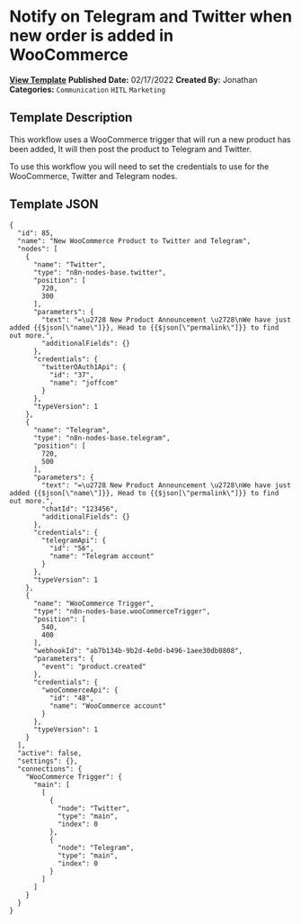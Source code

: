 # Notify on Telegram and Twitter when new order is added in WooCommerce

**[View Template](https://n8n.io/workflows/1459-/)**  **Published Date:** 02/17/2022  **Created By:** Jonathan  **Categories:** `Communication` `HITL` `Marketing`  

## Template Description

This workflow uses a WooCommerce trigger that will run a new product has been added, It will then post the product to Telegram and Twitter.

To use this workflow you will need to set the credentials to use for the WooCommerce, Twitter and Telegram nodes.

## Template JSON

```
{
  "id": 85,
  "name": "New WooCommerce Product to Twitter and Telegram",
  "nodes": [
    {
      "name": "Twitter",
      "type": "n8n-nodes-base.twitter",
      "position": [
        720,
        300
      ],
      "parameters": {
        "text": "=\u2728 New Product Announcement \u2728\nWe have just added {{$json[\"name\"]}}, Head to {{$json[\"permalink\"]}} to find out more.",
        "additionalFields": {}
      },
      "credentials": {
        "twitterOAuth1Api": {
          "id": "37",
          "name": "joffcom"
        }
      },
      "typeVersion": 1
    },
    {
      "name": "Telegram",
      "type": "n8n-nodes-base.telegram",
      "position": [
        720,
        500
      ],
      "parameters": {
        "text": "=\u2728 New Product Announcement \u2728\nWe have just added {{$json[\"name\"]}}, Head to {{$json[\"permalink\"]}} to find out more.",
        "chatId": "123456",
        "additionalFields": {}
      },
      "credentials": {
        "telegramApi": {
          "id": "56",
          "name": "Telegram account"
        }
      },
      "typeVersion": 1
    },
    {
      "name": "WooCommerce Trigger",
      "type": "n8n-nodes-base.wooCommerceTrigger",
      "position": [
        540,
        400
      ],
      "webhookId": "ab7b134b-9b2d-4e0d-b496-1aee30db0808",
      "parameters": {
        "event": "product.created"
      },
      "credentials": {
        "wooCommerceApi": {
          "id": "48",
          "name": "WooCommerce account"
        }
      },
      "typeVersion": 1
    }
  ],
  "active": false,
  "settings": {},
  "connections": {
    "WooCommerce Trigger": {
      "main": [
        [
          {
            "node": "Twitter",
            "type": "main",
            "index": 0
          },
          {
            "node": "Telegram",
            "type": "main",
            "index": 0
          }
        ]
      ]
    }
  }
}
```
